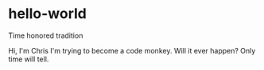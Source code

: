 # hello-world
Time honored tradition

Hi, I'm Chris
I'm trying to become a code monkey.
Will it ever happen?
Only time will tell.
